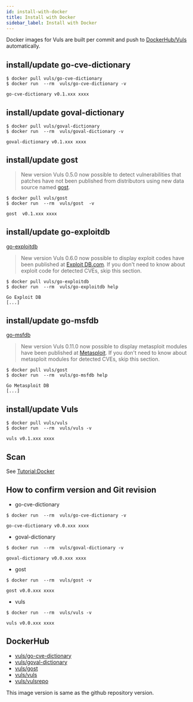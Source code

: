 ```yaml
---
id: install-with-docker
title: Install with Docker
sidebar_label: Install with Docker
---
```


Docker images for Vuls are built per commit and push to [DockerHub/Vuls](https://hub.docker.com/u/vuls/) automatically.

## install/update go-cve-dictionary

```console
$ docker pull vuls/go-cve-dictionary
$ docker run  --rm  vuls/go-cve-dictionary -v

go-cve-dictionary v0.1.xxx xxxx
```

## install/update goval-dictionary

```console
$ docker pull vuls/goval-dictionary
$ docker run  --rm  vuls/goval-dictionary -v

goval-dictionary v0.1.xxx xxxx
```

## install/update gost

> New version Vuls 0.5.0 now possible to detect vulnerabilities that patches have not been published from distributors using new data source named [gost](https://github.com/vulsio/gost).

```console
$ docker pull vuls/gost
$ docker run  --rm  vuls/gost  -v

gost  v0.1.xxx xxxx
```

## install/update go-exploitdb

[go-exploitdb](https://github.com/vulsio/go-exploitdb)
> New version Vuls 0.6.0 now possible to display exploit codes have been published at [Exploit DB.com](https://www.exploit-db.com/). If you don't need to know about exploit code for detected CVEs, skip this section.

```console
$ docker pull vuls/go-exploitdb
$ docker run  --rm  vuls/go-exploitdb help

Go Exploit DB
[...]
```

## install/update go-msfdb

[go-msfdb](https://github.com/vulsio/go-msfdb)
> New version Vuls 0.11.0 now possible to display metasploit modules have been published at [Metasploit](https://github.com/rapid7/metasploit-framework). If you don't need to know about metasploit modules for detected CVEs, skip this section.

```console
$ docker pull vuls/gost
$ docker run  --rm  vuls/go-msfdb help

Go Metasploit DB
[...]
```

## install/update Vuls

```console
$ docker pull vuls/vuls
$ docker run  --rm  vuls/vuls -v

vuls v0.1.xxx xxxx
```

## Scan

See [Tutorial:Docker](tutorial-docker.md)

## How to confirm version and Git revision

- go-cve-dictionary

```console
$ docker run  --rm  vuls/go-cve-dictionary -v

go-cve-dictionary v0.0.xxx xxxx
```

- goval-dictionary

```console
$ docker run  --rm  vuls/goval-dictionary -v

goval-dictionary v0.0.xxx xxxx
```

- gost

```console
$ docker run  --rm  vuls/gost -v

gost v0.0.xxx xxxx
```

- vuls

```console
$ docker run  --rm  vuls/vuls -v

vuls v0.0.xxx xxxx
```

## DockerHub

- [vuls/go-cve-dictionary](https://hub.docker.com/r/vuls/go-cve-dictionary/)
- [vuls/goval-dictionary](https://hub.docker.com/r/vuls/goval-dictionary/)
- [vuls/gost](https://hub.docker.com/r/vuls/gost/)
- [vuls/vuls](https://hub.docker.com/r/vuls/vuls/)
- [vuls/vulsrepo](https://hub.docker.com/r/vuls/vulsrepo/)

This image version is same as the github repository version.
